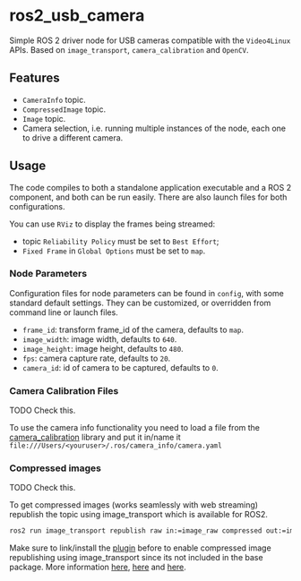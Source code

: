 # ros2_usb_camera

Simple ROS 2 driver node for USB cameras compatible with the `Video4Linux` APIs. Based on `image_transport`, `camera_calibration` and `OpenCV`.

## Features

- `CameraInfo` topic.
- `CompressedImage` topic.
- `Image` topic.
- Camera selection, i.e. running multiple instances of the node, each one to drive a different camera.

## Usage

The code compiles to both a standalone application executable and a ROS 2 component, and both can be run easily. There are also launch files for both configurations.

You can use `RViz` to display the frames being streamed:

- topic `Reliability Policy` must be set to `Best Effort`;
- `Fixed Frame` in `Global Options` must be set to `map`.

### Node Parameters

Configuration files for node parameters can be found in `config`, with some standard default settings. They can be customized, or overridden from command line or launch files.

- `frame_id`: transform frame_id of the camera, defaults to `map`.
- `image_width`: image width, defaults to `640`.
- `image_height`: image height, defaults to `480`.
- `fps`: camera capture rate, defaults to `20`.
- `camera_id`: id of camera to be captured, defaults to `0`.

### Camera Calibration Files

TODO Check this.

To use the camera info functionality you need to load a file from the [camera_calibration](https://github.com/ros-perception/image_pipeline/tree/ros2/camera_calibration) library and put it in/name it `file:///Users/<youruser>/.ros/camera_info/camera.yaml`

### Compressed images

TODO Check this.

To get compressed images (works seamlessly with web streaming) republish the topic using image_transport which is available for ROS2.

```bash
ros2 run image_transport republish raw in:=image_raw compressed out:=image_raw_compressed
```

Make sure to link/install the [plugin](https://github.com/ros-perception/image_transport_plugins/tree/ros2) before to enable compressed image republishing using image_transport since its not included in the base package. More information [here](http://wiki.ros.org/image_transport), [here](http://wiki.ros.org/compressed_image_transport) and [here](https://answers.ros.org/question/35183/compressed-image-to-image/).
